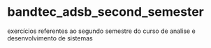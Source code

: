 # bandtec_adsb_second_semester
exercícios referentes ao segundo semestre do curso de analise e desenvolvimento de sistemas
